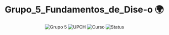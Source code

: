 # Grupo_5_Fundamentos_de_Dise-o 🌍
<div align="center">
  <img src="https://img.shields.io/badge/Grupo-5-red" alt="Grupo 5">
  <img src="https://img.shields.io/badge/Universidad-UPCH-blue" alt="UPCH">
  <img src="https://img.shields.io/badge/Curso-Fundamentos_de_Diseño-white" alt="Curso">
  <img src="https://img.shields.io/badge/Status-En_Desarrollo-orange" alt="Status">
</div>
<title># 🍓 Proyecto ODS 12 - Detección de Organofosforados en Fresas</title>
